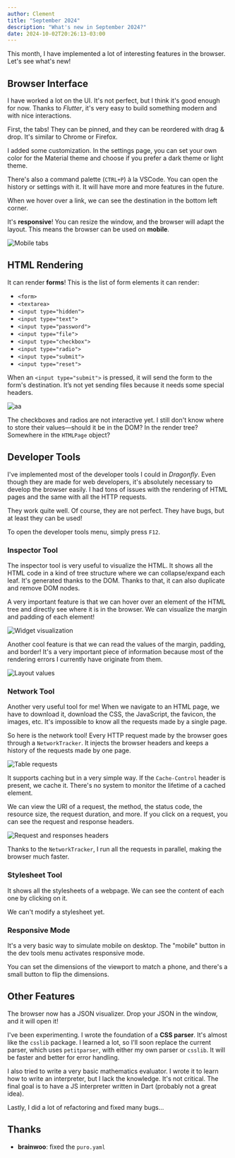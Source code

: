 ```yaml
---
author: Clement
title: "September 2024"
description: "What's new in September 2024?"
date: 2024-10-02T20:26:13-03:00
---
```


This month, I have implemented a lot of interesting features in the browser. Let's see what's new!

## Browser Interface

I have worked a lot on the UI. It's not perfect, but I think it's good enough for now. Thanks to *Flutter*, it's very easy to build something modern and with nice interactions.

First, the tabs! They can be pinned, and they can be reordered with drag & drop. It's similar to Chrome or Firefox.

I added some customization. In the settings page, you can set your own color for the Material theme and choose if you prefer a dark theme or light theme.

There's also a command palette (`CTRL+P`) à la VSCode. You can open the history or settings with it. It will have more and more features in the future.

When we hover over a link, we can see the destination in the bottom left corner.

It's **responsive**! You can resize the window, and the browser will adapt the layout. This means the browser can be used on **mobile**.

![Mobile tabs](images/mobile_tab.png)

## HTML Rendering

It can render **forms**! This is the list of form elements it can render:
- `<form>`
- `<textarea>`
- `<input type="hidden">`
- `<input type="text">`
- `<input type="password">`
- `<input type="file">`
- `<input type="checkbox">`
- `<input type="radio">`
- `<input type="submit">`
- `<input type="reset">`

When an `<input type="submit">` is pressed, it will send the form to the form's destination. It’s not yet sending files because it needs some special headers.

![aa](images/form.png)

The checkboxes and radios are not interactive yet. I still don't know where to store their values—should it be in the DOM? In the render tree? Somewhere in the `HTMLPage` object?

## Developer Tools

I've implemented most of the developer tools I could in *Dragonfly*. Even though they are made for web developers, it's absolutely necessary to develop the browser easily. I had tons of issues with the rendering of HTML pages and the same with all the HTTP requests.

They work quite well. Of course, they are not perfect. They have bugs, but at least they can be used!

To open the developer tools menu, simply press `F12`.

### Inspector Tool

The inspector tool is very useful to visualize the HTML. It shows all the HTML code in a kind of tree structure where we can collapse/expand each leaf. It's generated thanks to the DOM. Thanks to that, it can also duplicate and remove DOM nodes.

A very important feature is that we can hover over an element of the HTML tree and directly see where it is in the browser. We can visualize the margin and padding of each element!

![Widget visualization](images/margin.png)

Another cool feature is that we can read the values of the margin, padding, and border! It's a very important piece of information because most of the rendering errors I currently have originate from them.

![Layout values](images/layout_values.png)

### Network Tool

Another very useful tool for me! When we navigate to an HTML page, we have to download it, download the CSS, the JavaScript, the favicon, the images, etc. It's impossible to know all the requests made by a single page.

So here is the network tool! Every HTTP request made by the browser goes through a `NetworkTracker`. It injects the browser headers and keeps a history of the requests made by one page.

![Table requests](images/table_request)

It supports caching but in a very simple way. If the `Cache-Control` header is present, we cache it. There's no system to monitor the lifetime of a cached element.

We can view the URI of a request, the method, the status code, the resource size, the request duration, and more. If you click on a request, you can see the request and response headers.

![Request and responses headers](images/request_headers.png)

Thanks to the `NetworkTracker`, I run all the requests in parallel, making the browser much faster.

### Stylesheet Tool

It shows all the stylesheets of a webpage. We can see the content of each one by clicking on it.

We can't modify a stylesheet yet.

### Responsive Mode

It's a very basic way to simulate mobile on desktop. The "mobile" button in the dev tools menu activates responsive mode.

You can set the dimensions of the viewport to match a phone, and there's a small button to flip the dimensions.

## Other Features

The browser now has a JSON visualizer. Drop your JSON in the window, and it will open it!

I've been experimenting. I wrote the foundation of a **CSS parser**. It's almost like the `csslib` package. I learned a lot, so I'll soon replace the current parser, which uses `petitparser`, with either my own parser or `csslib`. It will be faster and better for error handling.

I also tried to write a very basic mathematics evaluator. I wrote it to learn how to write an interpreter, but I lack the knowledge. It's not critical. The final goal is to have a JS interpreter written in Dart (probably not a great idea).

Lastly, I did a lot of refactoring and fixed many bugs...

## Thanks
- **brainwoo**: fixed the `puro.yaml`
